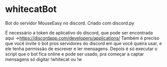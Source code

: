 # whitecatBot
Bot do servidor MouseEasy no discord.
Criado com discord.py

É necessário a token de aplicativo do discord, que pode ser encontrada aqui ->https://discordapp.com/developers/applications/
Também é preciso que você invite o bot pros servidores do discord em que você queira usar, e ele tenha permissão de escrever e ler mensagens.
Depois é só executar o script que o bot fica online e pode ser usado, pra começar a captar mensagens só digitar !whitecat ou !w
